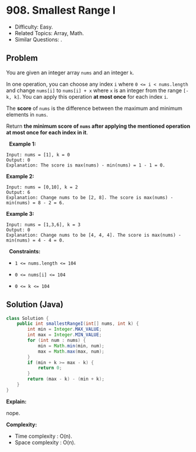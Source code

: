 # 908. Smallest Range I

- Difficulty: Easy.
- Related Topics: Array, Math.
- Similar Questions: .

## Problem

You are given an integer array ```nums``` and an integer ```k```.

In one operation, you can choose any index ```i``` where ```0 <= i < nums.length``` and change ```nums[i]``` to ```nums[i] + x``` where ```x``` is an integer from the range ```[-k, k]```. You can apply this operation **at most once** for each index ```i```.

The **score** of ```nums``` is the difference between the maximum and minimum elements in ```nums```.

Return **the minimum **score** of **```nums```** after applying the mentioned operation at most once for each index in it**.

 
**Example 1:**

```
Input: nums = [1], k = 0
Output: 0
Explanation: The score is max(nums) - min(nums) = 1 - 1 = 0.
```

**Example 2:**

```
Input: nums = [0,10], k = 2
Output: 6
Explanation: Change nums to be [2, 8]. The score is max(nums) - min(nums) = 8 - 2 = 6.
```

**Example 3:**

```
Input: nums = [1,3,6], k = 3
Output: 0
Explanation: Change nums to be [4, 4, 4]. The score is max(nums) - min(nums) = 4 - 4 = 0.
```

 
**Constraints:**


	
- ```1 <= nums.length <= 104```
	
- ```0 <= nums[i] <= 104```
	
- ```0 <= k <= 104```



## Solution (Java)

```java
class Solution {
    public int smallestRangeI(int[] nums, int k) {
        int min = Integer.MAX_VALUE;
        int max = Integer.MIN_VALUE;
        for (int num : nums) {
            min = Math.min(min, num);
            max = Math.max(max, num);
        }
        if (min + k >= max - k) {
            return 0;
        }
        return (max - k) - (min + k);
    }
}
```

**Explain:**

nope.

**Complexity:**

* Time complexity : O(n).
* Space complexity : O(n).
